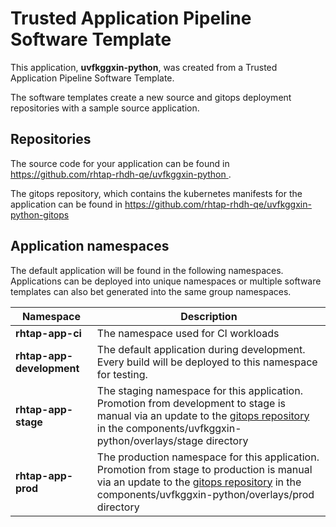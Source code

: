 # Trusted Application Pipeline Software Template

This application, **uvfkggxin-python**, was created from a Trusted Application Pipeline Software Template.

The software templates create a new source and gitops deployment repositories with a sample source application. 

## Repositories

The source code for your application can be found in [https://github.com/rhtap-rhdh-qe/uvfkggxin-python ](https://github.com/rhtap-rhdh-qe/uvfkggxin-python ).
 
The gitops repository, which contains the kubernetes manifests for the application can be found in 
[https://github.com/rhtap-rhdh-qe/uvfkggxin-python-gitops ](https://github.com/rhtap-rhdh-qe/uvfkggxin-python-gitops ) 

## Application namespaces 

The default application will be found in the following namespaces. Applications can be deployed into unique namespaces or multiple software templates can also bet generated into the same group namespaces.  

|  Namespace   |  Description   |  
| -------- | -------- |
| **rhtap-app-ci** | The namespace used for CI workloads |
| **rhtap-app-development** | The default application during development. Every build will be deployed to this namespace for testing. |
| **rhtap-app-stage** | The staging namespace for this application. Promotion from development to stage is manual via an update to the [gitops repository](https://github.com/rhtap-rhdh-qe/uvfkggxin-python-gitops ) in the components/uvfkggxin-python/overlays/stage directory |
| **rhtap-app-prod** | The production namespace for this application. Promotion from stage to production is manual via an update to the [gitops repository](https://github.com/rhtap-rhdh-qe/uvfkggxin-python-gitops ) in the components/uvfkggxin-python/overlays/prod directory |